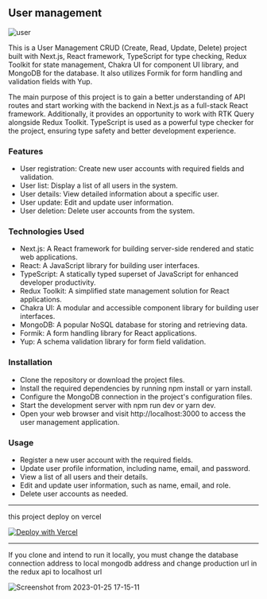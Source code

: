 ## User management

![user](https://user-images.githubusercontent.com/91375726/214578169-ff2dfe4d-af6e-44fc-9859-57ffc4916ffb.png)

This is a User Management CRUD (Create, Read, Update, Delete) project built with Next.js, React framework, TypeScript for type checking, Redux Toolkit for state management, Chakra UI for component UI library, and MongoDB for the database. It also utilizes Formik for form handling and validation fields with Yup.

The main purpose of this project is to gain a better understanding of API routes and start working with the backend in Next.js as a full-stack React framework. Additionally, it provides an opportunity to work with RTK Query alongside Redux Toolkit. TypeScript is used as a powerful type checker for the project, ensuring type safety and better development experience.

### Features
- User registration: Create new user accounts with required fields and validation.
- User list: Display a list of all users in the system.
- User details: View detailed information about a specific user.
- User update: Edit and update user information.
- User deletion: Delete user accounts from the system.

### Technologies Used
- Next.js: A React framework for building server-side rendered and static web applications.
- React: A JavaScript library for building user interfaces.
- TypeScript: A statically typed superset of JavaScript for enhanced developer productivity.
- Redux Toolkit: A simplified state management solution for React applications.
- Chakra UI: A modular and accessible component library for building user interfaces.
- MongoDB: A popular NoSQL database for storing and retrieving data.
- Formik: A form handling library for React applications.
- Yup: A schema validation library for form field validation.

### Installation
- Clone the repository or download the project files.
- Install the required dependencies by running npm install or yarn install.
- Configure the MongoDB connection in the project's configuration files.
- Start the development server with npm run dev or yarn dev.
- Open your web browser and visit http://localhost:3000 to access the user management application.

### Usage
- Register a new user account with the required fields.
- Update user profile information, including name, email, and password.
- View a list of all users and their details.
- Edit and update user information, such as name, email, and role.
- Delete user accounts as needed.

---
this project deploy on vercel 


[![Deploy with Vercel](https://vercel.com/button)](https://user-management-kappa.vercel.app/)

---
If you clone and intend to run it locally, you must change the database connection address to local mongodb address
and change production url in the redux api to localhost url

![Screenshot from 2023-01-25 17-15-11](https://user-images.githubusercontent.com/91375726/214579659-2ebccac7-2e9d-4e06-98e6-00fe3f05751e.png)
